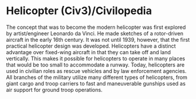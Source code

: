 # Helicopter (Civ3)/Civilopedia

The concept that was to become the modern helicopter was first explored by artist/engineer Leonardo da Vinci. 
He made sketches of a rotor-driven aircraft in the early 16th century. It was not until 1939, however, that the 
first practical helicopter design was developed. Helicopters have a distinct advantage over fixed-wing aircraft 
in that they can take off and land vertically. This makes it possible for helicopters to operate in many places 
that would be too small to accommodate a runway. Today, helicopters are used in civilian roles as rescue 
vehicles and by law enforcement agencies. All branches of the military utilize many different types of 
helicopters, from giant cargo and troop carriers to fast and maneuverable gunships used as air support for 
ground troop operations.